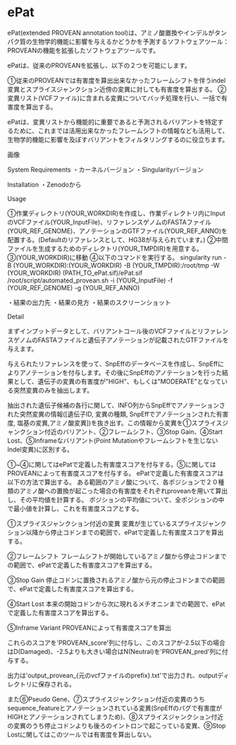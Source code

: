 # ePat

ePat(extended PROVEAN annotation tool)は、アミノ酸置換やインデルがタンパク質の生物学的機能に影響を与えるかどうかを予測するソフトウェアツール：PROVEANの機能を拡張したソフトウェアツールです。

ePatは、従来のPROVEANを拡張し、以下の２つを可能にします。

①従来のPROVEANでは有害度を算出出来なかったフレームシフトを伴うindel変異とスプライスジャンクション近傍の変異に対しても有害度を算出する。
②変異リスト(VCFファイル)に含まれる変異についてバッチ処理を行い、一括で有害度を算出する。

ePatは、変異リストから機能的に重要であると予測されるバリアントを特定するために、これまでは活用出来なかったフレームシフトの情報なども活用して、生物学的機能に影響を及ぼすバリアントをフィルタリングするのに役立ちます。

画像

System Requirements
・カーネルバージョン
・Singularityバージョン

Installation
・Zenodoから

Usage

①作業ディレクトリ(YOUR_WORKDIR)を作成し、作業ディレクトリ内にInputのVCFファイル(YOUR_InputFile)、リファレンスゲノムのFASTAファイル(YOUR_REF_GENOME)、アノテーションのGTFファイル(YOUR_REF_ANNO)を配置する。(Defaultのリファレンスとして、HG38が与えられています。)
②中間ファイルを生成するためのディレクトリ(YOUR_TMPDIR)を用意する。
③(YOUR_WORKDIR)に移動
④以下のコマンドを実行する。
singularity run  -B (YOUR_WORKDIR):(YOUR_WORKDIR) -B (YOUR_TMPDIR):/root/tmp -W (YOUR_WORKDIR) (PATH_TO_ePat.sif)/ePat.sif /root/script/automated_provean.sh -i (YOUR_InputFile) -f (YOUR_REF_GENOME) -g (YOUR_REF_ANNO)

・結果の出力先
・結果の見方
・結果のスクリーンショット

Detail

まずインプットデータとして、バリアントコール後のVCFファイルとリファレンスゲノムのFASTAファイルと遺伝子アノテーションが記載されたGTFファイルを与えます。

与えられたリファレンスを使って、SnpEffのデータベースを作成し、SnpEffによりアノテーションを付与します。その後にSnpEffのアノテーションを行った結果として、遺伝子の変異の有害度が"HIGH"、もしくは"MODERATE"となっている突然変異のみを抽出します。

抽出された遺伝子候補の各行に関して、INFO列からSnpEffでアノテーションされた突然変異の情報([遺伝子ID, 変異の種類, SnpEffでアノテーションされた有害度, 塩基の変異,アミノ酸変異])を抜き出す。この情報から変異を①スプライスジャンクション付近のバリアント、②フレームシフト、③Stop Gain、④Start Lost、⑤Inframeなバリアント(Point Mutationやフレームシフトを生じないIndel変異)に区別する。

①~④に関してはePatで定義した有害度スコアを付与する。⑤に関してはPROVEANによって有害度スコアを付与する。
ePatで定義した有害度スコアは以下の方法で算出する。
ある範囲のアミノ酸について、各ポジションで２０種類のアミノ酸への置換が起こった場合の有害度をそれぞれproveanを用いて算出し、その平均値を計算する。
ポジションの平均値について、全ポジションの中で最小値を計算し、これを有害度スコアとする。

①スプライスジャンクション付近の変異
変異が生じているスプライスジャンクション以降から停止コドンまでの範囲で、ePatで定義した有害度スコアを算出する。

②フレームシフト
フレームシフトが開始しているアミノ酸から停止コドンまでの範囲で、ePatで定義した有害度スコアを算出する。

③Stop Gain
停止コドンに置換されるアミノ酸から元の停止コドンまでの範囲で、ePatで定義した有害度スコアを算出する。

④Start Lost
本来の開始コドンから次に現れるメチオニンまでの範囲で、ePatで定義した有害度スコアを算出する。

⑤Inframe Variant
PROVEANによって有害度スコアを算出

これらのスコアを'PROVEAN_score'列に付与し、このスコアが-2.5以下の場合はD(Damaged)、-2.5よりも大きい場合はN(Neutral)を'PROVEAN_pred'列に付与する。

出力は'output_provean_{元のvcfファイルのprefix}.txt'で出力され、outputディレクトリに保存される。







また⑥Pseudo Gene、⑦スプライスジャンクション付近の変異のうちsequence_featureとアノテーションされている変異(SnpEffのバグで有害度がHIGHとアノテーションされてしまうため)、⑧スプライスジャンクション付近の変異のうち停止コドンよりも後ろのイントロンで起こっている変異、⑨Stop Lostに関してはこのツールでは有害度を算出しない。
